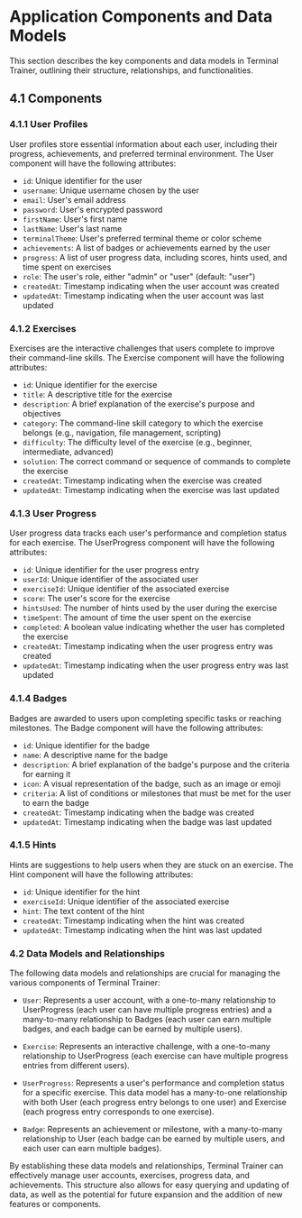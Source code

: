 # Application Components and Data Models

This section describes the key components and data models in Terminal Trainer, outlining their structure, relationships, and functionalities.

## 4.1 Components

### 4.1.1 User Profiles

User profiles store essential information about each user, including their progress, achievements, and preferred terminal environment. The User component will have the following attributes:

- `id`: Unique identifier for the user
- `username`: Unique username chosen by the user
- `email`: User's email address
- `password`: User's encrypted password
- `firstName`: User's first name
- `lastName`: User's last name
- `terminalTheme`: User's preferred terminal theme or color scheme
- `achievements`: A list of badges or achievements earned by the user
- `progress`: A list of user progress data, including scores, hints used, and time spent on exercises
- `role`: The user's role, either "admin" or "user" (default: "user")
- `createdAt`: Timestamp indicating when the user account was created
- `updatedAt`: Timestamp indicating when the user account was last updated

### 4.1.2 Exercises

Exercises are the interactive challenges that users complete to improve their command-line skills. The Exercise component will have the following attributes:

- `id`: Unique identifier for the exercise
- `title`: A descriptive title for the exercise
- `description`: A brief explanation of the exercise's purpose and objectives
- `category`: The command-line skill category to which the exercise belongs (e.g., navigation, file management, scripting)
- `difficulty`: The difficulty level of the exercise (e.g., beginner, intermediate, advanced)
- `solution`: The correct command or sequence of commands to complete the exercise
- `createdAt`: Timestamp indicating when the exercise was created
- `updatedAt`: Timestamp indicating when the exercise was last updated

### 4.1.3 User Progress

User progress data tracks each user's performance and completion status for each exercise. The UserProgress component will have the following attributes:

- `id`: Unique identifier for the user progress entry
- `userId`: Unique identifier of the associated user
- `exerciseId`: Unique identifier of the associated exercise
- `score`: The user's score for the exercise
- `hintsUsed`: The number of hints used by the user during the exercise
- `timeSpent`: The amount of time the user spent on the exercise
- `completed`: A boolean value indicating whether the user has completed the exercise
- `createdAt`: Timestamp indicating when the user progress entry was created
- `updatedAt`: Timestamp indicating when the user progress entry was last updated

### 4.1.4 Badges

Badges are awarded to users upon completing specific tasks or reaching milestones. The Badge component will have the following attributes:

- `id`: Unique identifier for the badge
- `name`: A descriptive name for the badge
- `description`: A brief explanation of the badge's purpose and the criteria for earning it
- `icon`: A visual representation of the badge, such as an image or emoji
- `criteria`: A list of conditions or milestones that must be met for the user to earn the badge
- `createdAt`: Timestamp indicating when the badge was created
- `updatedAt`: Timestamp indicating when the badge was last updated

### 4.1.5 Hints

Hints are suggestions to help users when they are stuck on an exercise. The Hint component will have the following attributes:

- `id`: Unique identifier for the hint
- `exerciseId`: Unique identifier of the associated exercise
- `hint`: The text content of the hint
- `createdAt`: Timestamp indicating when the hint was created
- `updatedAt`: Timestamp indicating when the hint was last updated

### 4.2 Data Models and Relationships

The following data models and relationships are crucial for managing the various components of Terminal Trainer:

- `User`: Represents a user account, with a one-to-many relationship to UserProgress (each user can have multiple progress entries) and a many-to-many relationship to Badges (each user can earn multiple badges, and each badge can be earned by multiple users).

- `Exercise`: Represents an interactive challenge, with a one-to-many relationship to UserProgress (each exercise can have multiple progress entries from different users).

- `UserProgress`: Represents a user's performance and completion status for a specific exercise. This data model has a many-to-one relationship with both User (each progress entry belongs to one user) and Exercise (each progress entry corresponds to one exercise).

- `Badge`: Represents an achievement or milestone, with a many-to-many relationship to User (each badge can be earned by multiple users, and each user can earn multiple badges).

By establishing these data models and relationships, Terminal Trainer can effectively manage user accounts, exercises, progress data, and achievements. This structure also allows for easy querying and updating of data, as well as the potential for future expansion and the addition of new features or components.
